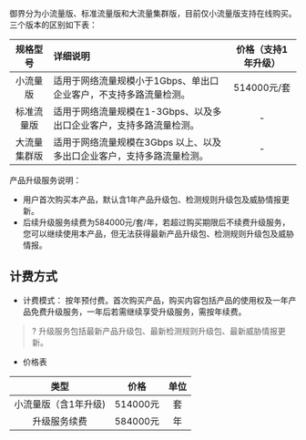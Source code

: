 御界分为小流量版、标准流量版和大流量集群版，目前仅小流量版支持在线购买。三个版本的区别如下表：

规格型号 | 详细说明 | 价格（支持1年升级）
:-: | :- | :-:
小流量版 | 适用于网络流量规模小于1Gbps、单出口企业客户，不支持多路流量检测。 | 514000元/套
标准流量版 | 适用于网络流量规模在1-3Gbps、以及多出口企业客户，支持多路流量检测。 | -
大流量集群版 | 适用于网络流量规模在3Gbps 以上、以及多出口企业客户，支持多路流量检测。 | -

产品升级服务说明：
- 用户首次购买本产品，默认含1年产品升级包、检测规则升级包及威胁情报更新。
- 后续升级服务续费为584000元/套/年，若超过购买期限后不续费升级服务，您可以继续使用本产品，但无法获得最新产品升级包、检测规则升级包及威胁情报。


## 计费方式
- 计费模式：
按年预付费。首次购买产品，购买内容包括产品的使用权及一年产品免费升级服务，一年后若需继续享受升级服务，需按年续费。
>? 升级服务包括最新产品升级包、最新检测规则升级包、最新威胁情报更新。

- 价格表

类型 | 价格 | 单位
:-: | :-: | :-:
小流量版（含1年升级) | 514000元 | 套
升级服务续费 | 584000元 | 年

